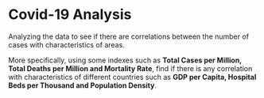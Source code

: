 # Covid-19 Analysis

Analyzing the data to see if there are correlations between the number of cases with characteristics of areas. 

More specifically, using some indexes such as **Total Cases per Million, Total Deaths per Million and Mortality Rate**, find if there is any correlation with characteristics of different countries such as **GDP per Capita, Hospital Beds per Thousand and Population Density**.
